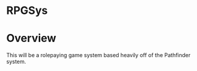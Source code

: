 # RPGSys




# Overview
  This will be a rolepaying game system based heavily off of the Pathfinder system.
